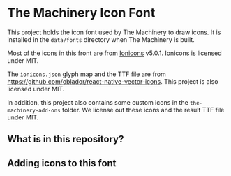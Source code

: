 # The Machinery Icon Font

This project holds the icon font used by The Machinery to draw icons. It is installed in the
`data/fonts` directory when The Machinery is built.

Most of the icons in this front are from [Ionicons](https://ionicons.com/) v5.0.1. Ionicons
is licensed under MIT.

The `ionicons.json` glyph map and the TTF file are from
https://github.com/oblador/react-native-vector-icons. This project is also licensed under MIT.

In addition, this project also contains some custom icons in the `the-machinery-add-ons` folder. We
license out these icons and the result TTF file under MIT.

## What is in this repository?

## Adding icons to this font
